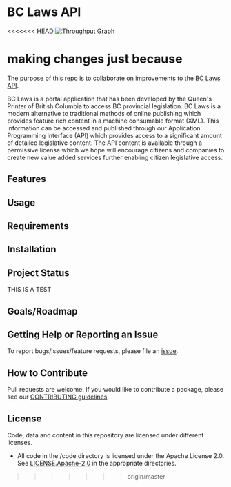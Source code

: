 # BC Laws API

<<<<<<< HEAD
[![Throughput Graph](https://graphs.waffle.io/kelpisland/Todds-test-repo/throughput.svg)](https://waffle.io/kelpisland/Todds-test-repo/metrics)


making changes just because
=======
The purpose of this repo is to collaborate on improvements to the [BC Laws API](http://www.bclaws.ca/civix/template/complete/api/index.html).

BC Laws is a portal application that has been developed by the Queen's Printer of British Columbia to access BC provincial legislation. BC Laws is a modern alternative to traditional methods of online publishing which provides feature rich content in a machine consumable format (XML). This information can be accessed and published through our Application Programming Interface (API) which provides access to a significant amount of detailed legislative content. The API content is available through a permissive license which we hope will encourage citizens and companies to create new value added services further enabling citizen legislative access.


## Features

## Usage

## Requirements

## Installation

## Project Status
THIS IS A TEST

## Goals/Roadmap


## Getting Help or Reporting an Issue
To report bugs/issues/feature requests, please file an [issue](https://github.com/lmullane/Todds-test-repo/issues).

## How to Contribute
Pull requests are welcome. If you would like to contribute a package, please see our [CONTRIBUTING guidelines](https://github.com/lmullane/Todds-test-repo/blob/master/CONTRIBUTING.md).

## License
Code, data and content in this repository are licensed under different licenses.

- All code in the /code directory is licensed under the Apache License 2.0. See [LICENSE.Apache-2.0](https://github.com/lmullane/Todds-test-repo/blob/master/code/LICENSE.Apache.2.0) in the appropriate directories.
>>>>>>> origin/master
